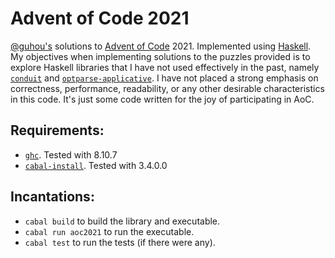 # Advent of Code 2021

[@guhou's](https://guhou.dev/) solutions to
[Advent of Code](https://adventofcode.com/) 2021. Implemented using
[Haskell](https://www.haskell.org/). My objectives when implementing solutions
to the puzzles provided is to explore Haskell libraries that I have not used
effectively in the past, namely
[`conduit`](https://hackage.haskell.org/package/conduit) and
[`optparse-applicative`](https://hackage.haskell.org/package/optparse-applicative).
I have not placed a strong emphasis on correctness, performance, readability, or
any other desirable characteristics in this code. It's just some code written
for the joy of participating in AoC.

## Requirements:

- [`ghc`](https://www.haskell.org/ghc/). Tested with 8.10.7
- [`cabal-install`](https://cabal.readthedocs.io/). Tested with 3.4.0.0

## Incantations:

- `cabal build` to build the library and executable.
- `cabal run aoc2021` to run the executable.
- `cabal test` to run the tests (if there were any).
